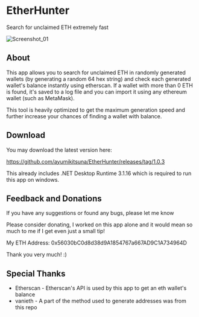 # EtherHunter
 Search for unclaimed ETH extremely fast

![Screenshot_01](https://github.com/ayumikitsuna/EtherHunter/blob/main/Screenshots/Screenshot_01.png?raw=true)

## About
This app allows you to search for unclaimed ETH in randomly generated wallets (by generating a random 64 hex string) and check each generated wallet's balance instantly using etherscan. If a wallet with more than 0 ETH is found, it's saved to a log file and you can import it using any ethereum wallet (such as MetaMask).

This tool is heavily optimized to get the maximum generation speed and further increase your chances of finding a wallet with balance.

## Download
You may download the latest version here:

https://github.com/ayumikitsuna/EtherHunter/releases/tag/1.0.3

This already includes .NET Desktop Runtime 3.1.16 which is required to run this app on windows.

## Feedback and Donations
If you have any suggestions or found any bugs, please let me know

Please consider donating, I worked on this app alone and it would mean so much to me if I get even just a small tip!

My ETH Address: 0x56030bC0d8d38d9A1854767a667AD9C1A734964D

Thank you very much! :)

## Special Thanks
 - Etherscan - Etherscan's API is used by this app to get an eth wallet's balance
 - vanieth - A part of the method used to generate addresses was from this repo
